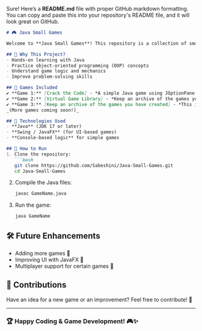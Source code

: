 Sure! Here’s a **README.md** file with proper GitHub markdown formatting. You can copy and paste this into your repository's README file, and it will look great on GitHub.  

```md
# 🎮 Java Small Games  

Welcome to **Java Small Games**! This repository is a collection of small games created using Java. The goal is to improve Java programming skills by building fun and interactive projects.  

## 🚀 Why This Project?  
- Hands-on learning with Java  
- Practice object-oriented programming (OOP) concepts  
- Understand game logic and mechanics  
- Improve problem-solving skills  

## 🎲 Games Included  
✔️ **Game 1:** [Crack the Code] - *A simple Java game using JOptionPane where players can set or guess a saved password using file handling. 🚀*  
✔️ **Game 2:** [Virtual Game Library] - *Keep an archive of the games you have created.*  
✔️ **Game 3:** [Keep an archive of the games you have created] - *This is an add-on to Virtual Game Library*  
_(More games coming soon!)_  

## 🔧 Technologies Used  
- **Java** (JDK 17 or later)  
- **Swing / JavaFX** (for UI-based games)  
- **Console-based logic** for simple games  

## 📌 How to Run  
1. Clone the repository:  
   ```bash
   git clone https://github.com/Sabeshini/Java-Small-Games.git
   cd Java-Small-Games
   ```
2. Compile the Java files:  
   ```bash
   javac GameName.java
   ```
3. Run the game:  
   ```bash
   java GameName
   ```

## 🛠 Future Enhancements  
- Adding more games 🎯  
- Improving UI with JavaFX 🎨  
- Multiplayer support for certain games 👥  

## 📢 Contributions  
Have an idea for a new game or an improvement? Feel free to contribute! 🚀  

---

### 🏆 Happy Coding & Game Development! 🎮✨  
```

